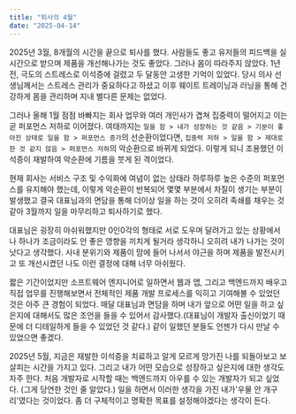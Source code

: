 ```yaml
---
title: "퇴사의 4월"
date: "2025-04-14"
---
```


2025년 3월, 8개월의 시간을 끝으로 퇴사를 했다. 사람들도 좋고 유저들의 피드백을 실시간으로 받으며 제품을 개선해나가는 것도 좋았다. 그러나 몸이 따라주지 않았다. 1년 전, 극도의 스트레스로 이석증에 걸렸고 두 달동안 고생한 기억이 있었다. 당시 의사 선생님께서는 스트레스 관리가 중요하다고 하셨고 이후 웨이트 트레이닝과 러닝을 통해 건강하게 몸을 관리하며 지내 별다른 문제는 없었다.

그러나 올해 1월 점점 바빠지는 회사 업무와 여러 개인사가 겹쳐 집중력이 떨어지고 이는 곧 퍼포먼스 저하로 이어졌다. 여태까지는 `일을 함 > 내가 성장하는 것 같음 > 기분이 좋아진 상태로 일을 함 > 퍼포먼스 증가`의 선순환이었다면, `집중력 저하 > 일을 함 > 제대로 한 것 같지 않음 > 퍼포먼스 저하`의 악순환으로 바뀌게 되었다. 이렇게 되니 조용했던 이석증이 재발하여 악순환에 기름을 붓게 된 격이었다.

현재 회사는 서비스 구조 및 수익화에 여념이 없는 상태라 하루하루 높은 수준의 퍼포먼스를 유지해야 했는데, 이렇게 악순환이 반복되어 몇몇 부분에서 차질이 생기는 부분이 발생했고 결국 대표님과의 면담을 통해 더이상 일을 하는 것이 오히려 족쇄를 채우는 것 같아 3월까지 일을 마무리하고 퇴사하기로 했다.

대표님은 굉장히 아쉬워했지만 0인0각의 형태로 서로 도우며 달려가고 있는 상황에서 나 하나가 조금이라도 안 좋은 영향을 끼치게 될거라 생각하니 오히려 내가 나가는 것이 낫다고 생각했다. 사내 분위기와 제품이 맘에 들어 나서서 야근을 하며 제품을 발전시키고 또 개선시켰던 나도 이런 결정에 대해 너무 아쉬웠다.

짧은 기간이었지만 소프트웨어 엔지니어로 일하면서 웹과 앱, 그리고 백엔드까지 배우고 직접 업무를 진행해보면서 전체적인 제품 개발 프로세스를 익히고 기여해볼 수 있었던 것은 아주 큰 경험이 되었다. 매달 대표님과 면담을 하며 내가 앞으로 어떤 일을 하고 싶은지에 대해서도 많은 조언을 들을 수 있어서 감사했다.(대표님이 개발자 출신이었기 때문에 더 디테일하게 들을 수 있었던 것 같다.) 같이 일했던 분들도 언젠가 다시 만날 수 있었으면 좋겠다.

2025년 5월, 지금은 재발한 이석증을 치료하고 알게 모르게 망가진 나를 되돌아보고 보살피는 시간을 가지고 있다. 그리고 내가 어떤 모습으로 성장하고 싶은지에 대한 생각도 자주 한다. 처음 개발자로 시작할 때는 백엔드까지 아우를 수 있는 개발자가 되고 싶었다. (그게 당연한 것인 줄 알았다.) 일을 하면서 이러한 생각을 가진 내가'우물 안 개구리'였다는 것이었다. 좀 더 구체적이고 명확한 목표를 설정해야겠다는 생각이 든다.
